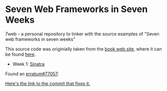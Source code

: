 Seven Web Frameworks in Seven Weeks
================================================
7web - a personal repository to tinker with the source examples of "Seven web frameworks in seven weeks"

This source code was originially taken from the [book web site](http://pragprog.com/book/7web/seven-web-frameworks-in-seven-weeks),
where it can be found [here](http://pragprog.com/titles/7web/source_code).

* Week 1: [Sinatra](/sinatra)

Found an [erratum#77057](http://pragprog.com/titles/7web/errata):

[Here's the link to the commit that fixes it.](https://github.com/drblinken/7web/commit/581413b364242fc052a83ad0e8b5382b9f9af634)

